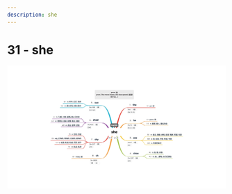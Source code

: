 ```yaml
---
description: she
---
```


# 31 - she



![Image text](https://raw.githubusercontent.com/rulinma/ai-word/master/images/31-she.jpg)


